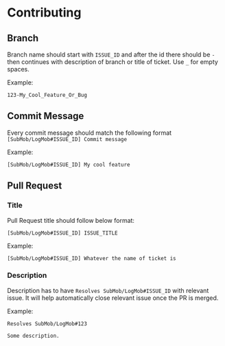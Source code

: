 # Contributing

## Branch

Branch name should start with `ISSUE_ID` and after the id there should be `-` then continues with description of branch or title of ticket. Use `_` for empty spaces.

Example:

```
123-My_Cool_Feature_Or_Bug
```

## Commit Message

Every commit message should match the following format `[SubMob/LogMob#ISSUE_ID] Commit message`

Example:

```
[SubMob/LogMob#ISSUE_ID] My cool feature
```

## Pull Request

### Title

Pull Request title should follow below format:

```
[SubMob/LogMob#ISSUE_ID] ISSUE_TITLE
```

Example:

```
[SubMob/LogMob#ISSUE_ID] Whatever the name of ticket is
```

### Description

Description has to have `Resolves SubMob/LogMob#ISSUE_ID` with relevant issue. It will help automatically close relevant issue once the PR is merged.

Example:

```
Resolves SubMob/LogMob#123

Some description.
```
